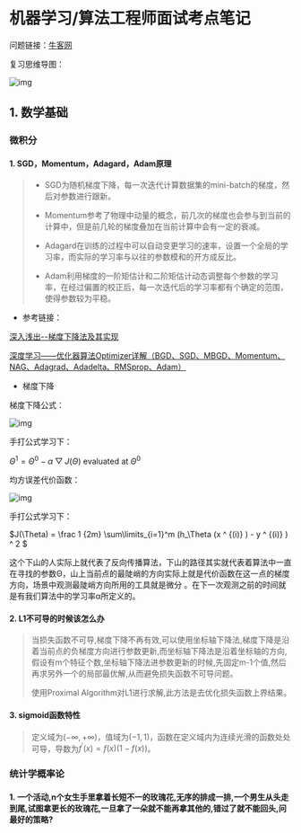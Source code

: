 # 机器学习/算法工程师面试考点笔记

问题链接：[牛客网](<https://www.nowcoder.com/tutorial/95/a785d36cf4264dfa93c3de133d0bb339>)

复习思维导图：

![img](https://uploadfiles.nowcoder.com/images/20190320/826546_1553063448688_ED04C8DA77670800ECFD8C16908B7BC5)

## 1. 数学基础

### 微积分

#### 1. SGD，Momentum，Adagard，Adam原理

> - SGD为随机梯度下降，每一次迭代计算数据集的mini-batch的梯度，然后对参数进行跟新。
>
> - Momentum参考了物理中动量的概念，前几次的梯度也会参与到当前的计算中，但是前几轮的梯度叠加在当前计算中会有一定的衰减。
>
> - Adagard在训练的过程中可以自动变更学习的速率，设置一个全局的学习率，而实际的学习率与以往的参数模和的开方成反比。
>
> - Adam利用梯度的一阶矩估计和二阶矩估计动态调整每个参数的学习率，在经过偏置的校正后，每一次迭代后的学习率都有个确定的范围，使得参数较为平稳。

- 参考链接：

[深入浅出--梯度下降法及其实现](<https://www.jianshu.com/p/c7e642877b0e>)

[深度学习——优化器算法Optimizer详解（BGD、SGD、MBGD、Momentum、NAG、Adagrad、Adadelta、RMSprop、Adam）](https://www.cnblogs.com/guoyaohua/p/8542554.html)

- 梯度下降

梯度下降公式：

![img](https://upload-images.jianshu.io/upload_images/1234352-f20521a962005299.png?imageMogr2/auto-orient/strip%7CimageView2/2/w/1000/format/webp)

手打公式学习下：

$\Theta^1 = \Theta^0 - \alpha \bigtriangledown J(\Theta)$	evaluated at $\Theta^0$

均方误差代价函数：

![img](https://upload-images.jianshu.io/upload_images/1234352-4e4000e69f05af7b.png?imageMogr2/auto-orient/strip%7CimageView2/2/w/451/format/webp)

手打公式学习下：

$J(\Theta) = \frac 1 {2m} 
\sum\limits_{i=1}^m (h_\Theta (x ^ {(i)} ) - y ^ {(i)} ) ^ 2 $

这个下山的人实际上就代表了反向传播算法，下山的路径其实就代表着算法中一直在寻找的参数Θ，山上当前点的最陡峭的方向实际上就是代价函数在这一点的梯度方向，场景中观测最陡峭方向所用的工具就是微分 。在下一次观测之前的时间就是有我们算法中的学习率α所定义的。

#### 2. L1不可导的时候该怎么办

> 当损失函数不可导,梯度下降不再有效,可以使用坐标轴下降法,梯度下降是沿着当前点的负梯度方向进行参数更新,而坐标轴下降法是沿着坐标轴的方向,假设有m个特征个数,坐标轴下降法进参数更新的时候,先固定m-1个值,然后再求另外一个的局部最优解,从而避免损失函数不可导问题。
>
> 使用Proximal Algorithm对L1进行求解,此方法是去优化损失函数上界结果。

#### 3. sigmoid函数特性

> 定义域为$(-\infty, +\infty)$，值域为$(-1, 1)$，函数在定义域内为连续光滑的函数处处可导，导数为$f^{'}(x) = f(x)(1-f(x))$。

### 统计学概率论

#### 1. 一个活动,n个女生手里拿着长短不一的玫瑰花,无序的排成一排,一个男生从头走到尾,试图拿更长的玫瑰花,一旦拿了一朵就不能再拿其他的,错过了就不能回头,问最好的策略?

